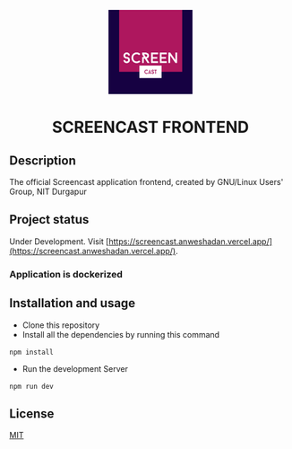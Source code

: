 <p align="center">
  <a href="https://screencast.anweshadan.vercel.app/">
    <img alt="logo" src="screencastlogo.jpeg" width="150" />
  </a>
</p>
<h1 align="center">
  SCREENCAST FRONTEND
</h1>

## Description

The official Screencast application frontend, created by GNU/Linux Users' Group, NIT Durgapur

## Project status

Under Development. Visit [https://screencast.anweshadan.vercel.app/](https://screencast.anweshadan.vercel.app/).

<h3>Application is dockerized<h3>

## Installation and usage

- Clone this repository
- Install all the dependencies by running this command

```
npm install
```

- Run the development Server

```
npm run dev
```

## License

[MIT](./LICENSE)
